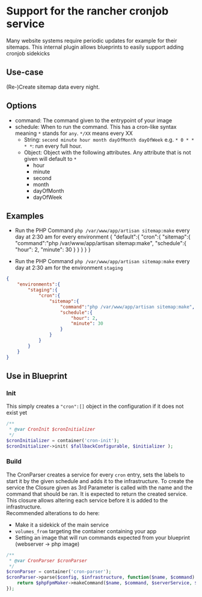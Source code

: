 # Support for the rancher cronjob service
Many website systems require periodic updates for example for their sitemaps. This internal plugin allows blueprints
to easily support adding cronjob sidekicks

## Use-case
(Re-)Create sitemap data every night.

## Options
- command: The command given to the entrypoint of your image
- schedule: When to run the command. This has a cron-like syntax meaning `*` stands for `any`. `*/XX` means every XX
  - String: `second minute hour month dayOfMonth dayOfWeek` e.g. `* 0 * * * *`: run every full hour.
  - Object: Object with the following attributes. Any attribute that is not given will default to `*`
    - hour
    - minute
    - second
    - month
    - dayOfMonth
    - dayOfWeek

## Examples
- Run the PHP Command `php /var/www/app/artisan sitemap:make` every day at 2:30 am for every environment
{ 
	"default":{ 
		"cron":{
			"sitemap":{
				"command":"php /var/www/app/artisan sitemap:make",
				"schedule":{
					"hour": 2,
					"minute": 30
				}
			}
		}
	} 
}

- Run the PHP Command `php /var/www/app/artisan sitemap:make` every day at 2:30 am for the environment `staging`
```json
{ 
	"environments":{ 
		"staging":{
			"cron":{
				"sitemap":{
					"command":"php /var/www/app/artisan sitemap:make",
					"schedule":{
						"hour": 2,
						"minute": 30
					}
				}
			}
		} 
	} 
}
```

## Use in Blueprint
### Init
This simply creates a `"cron":[]` object in the configuration if it does not exist yet

```php
/**
 * @var CronInit $cronInitializer
 */
$cronInitializer = container('cron-init');
$cronInitializer->init( $fallbackConfigurable, $initializer );
```

### Build
The CronParser creates a service for every `cron` entry, sets the labels to start it by the given schedule and adds it
to the infrastructure. To create the service the Closure given as 3rd Parameter is called with the name and the command
that should be ran. It is expected to return the created service.  
This closure allows altering each service before it is added to the infrastructure.  
Recommended alterations to do here:
- Make it a sidekick of the main service
- `volumes_from` targeting the container containing your app
- Setting an image that will run commands expected from your blueprint (webserver -> php image)

```php
/**
 * @var CronParser $cronParser
 */
$cronParser = container('cron-parser');
$cronParser->parse($config, $infrastructure, function($name, $command) use ($phpFpmMaker, $serverService, $config) {
	return $phpFpmMaker->makeCommand($name, $command, $serverService, $config);
});
```